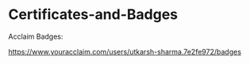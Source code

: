 # Certificates-and-Badges

Acclaim Badges:

https://www.youracclaim.com/users/utkarsh-sharma.7e2fe972/badges
